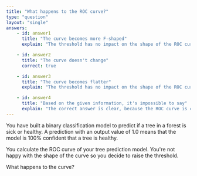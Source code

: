 ```yaml
---
title: "What happens to the ROC curve?"
type: "question"
layout: "single"
answers:
    - id: answer1
      title: "The curve becomes more F-shaped"
      explain: "The threshold has no impact on the shape of the ROC curve."

    - id: answer2
      title: "The curve doesn't change"
      correct: true

    - id: answer3
      title: "The curve becomes flatter"
      explain: "The threshold has no impact on the shape of the ROC curve."

    - id: answer4
      title: "Based on the given information, it's impossible to say"
      explain: "The correct answer is clear, because the ROC curve is calculated from  all possible threshold values."
---
```


You have built a binary classification model to predict if a tree in a forest is sick or healthy. A prediction with an output value of 1.0 means that the model is 100% confident that a tree is healthy. 

You calculate the ROC curve of your tree prediction model. You're not happy with the shape of the curve so you decide to raise the threshold. 

What happens to the curve?